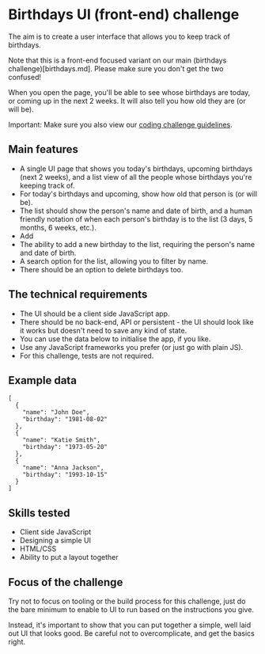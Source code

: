 
# Birthdays UI (front-end) challenge

The aim is to create a user interface that allows you to keep track of birthdays.

Note that this is a front-end focused variant on our main (birthdays challenge)[birthdays.md]. Please make sure you don't get the two confused!

When you open the page, you'll be able to see whose birthdays are today, or coming up in the next 2 weeks. It will also tell you how old they are (or will be).

Important: Make sure you also view our [coding challenge guidelines](README.md).

## Main features

- A single UI page that shows you today's birthdays, upcoming birthdays (next 2 weeks), and a list view of all the people whose birthdays you're keeping track of.
- For today's birthdays and upcoming, show how old that person is (or will be).
- The list should show the person's name and date of birth, and a human friendly notation of when each person's birthday is to the list (3 days, 5 months, 6 weeks, etc.).
- Add
- The ability to add a new birthday to the list, requiring the person's name and date of birth.
- A search option for the list, allowing you to filter by name.
- There should be an option to delete birthdays too.

## The technical requirements

- The UI should be a client side JavaScript app.
- There should be no back-end, API or persistent - the UI should look like it works but doesn't need to save any kind of state.
- You can use the data below to initialise the app, if you like.
- Use any JavaScript frameworks you prefer (or just go with plain JS).
- For this challenge, tests are not required.

## Example data

```
[
  {
    "name": "John Doe",
    "birthday": "1981-08-02"
  },
  {
    "name": "Katie Smith",
    "birthday": "1973-05-20"
  },
  {
    "name": "Anna Jackson",
    "birthday": "1993-10-15"
  }
]
```

## Skills tested

- Client side JavaScript
- Designing a simple UI
- HTML/CSS
- Ability to put a layout together

## Focus of the challenge

Try not to focus on tooling or the build process for this challenge, just do the bare minimum to enable to UI to run based on the instructions you give.

Instead, it's important to show that you can put together a simple, well laid out UI that looks good. Be careful not to overcomplicate, and get the basics right.
